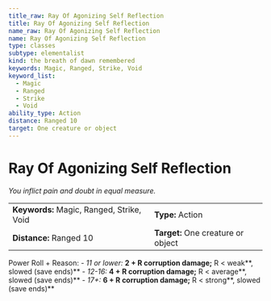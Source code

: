 ```yaml
---
title_raw: Ray Of Agonizing Self Reflection
title: Ray Of Agonizing Self Reflection
name_raw: Ray Of Agonizing Self Reflection
name: Ray Of Agonizing Self Reflection
type: classes
subtype: elementalist
kind: the breath of dawn remembered
keywords: Magic, Ranged, Strike, Void
keyword_list:
  - Magic
  - Ranged
  - Strike
  - Void
ability_type: Action
distance: Ranged 10
target: One creature or object
---
```


# Ray Of Agonizing Self Reflection

*You inflict pain and doubt in equal measure.*

|                                           |                                    |
| :---------------------------------------- | :--------------------------------- |
| **Keywords:** Magic, Ranged, Strike, Void | **Type:** Action                   |
| **Distance:** Ranged 10                   | **Target:** One creature or object |

Power Roll + Reason: - *11 or lower:* **2 + R corruption damage;** R \< weak\*\*, slowed (save ends)\*\* - *12-16:* **4 + R corruption damage;** R \< average\*\*, slowed (save ends)\*\* - *17+:* **6 + R corruption damage;** R \< strong\*\*, slowed (save ends)\*\*
